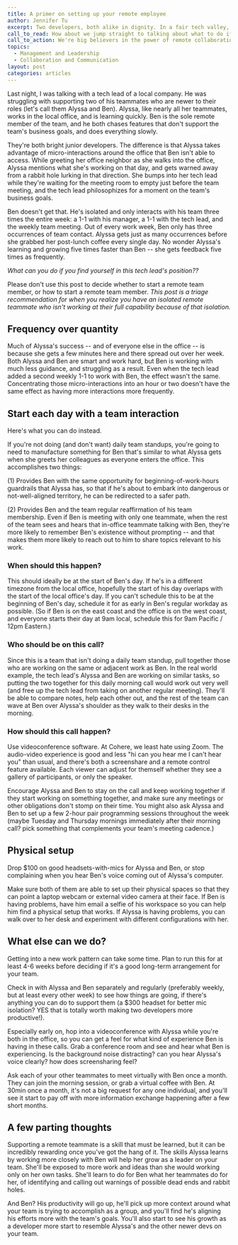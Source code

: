```yaml
---
title: A primer on setting up your remote employee
author: Jennifer Tu
excerpt: Two developers, both alike in dignity. In a fair tech valley, where we lay our scene.<br>...you know what iambic pentameter is hella hard.
call_to_read: How about we jump straight to talking about what to do if you have a lonely remote developer who's not succeeding on your in-office team.
call_to_action: We're big believers in the power of remote collaboration, of teams being much more than the sum of the parts.  Do you have questions about how to support your remote team members?
topics:
  - Management and Leadership
  - Collaboration and Communication
layout: post
categories: articles
---
```


Last night, I was talking with a tech lead of a local company. He was struggling with supporting two of his teammates who are newer to their roles (let's call them Alyssa and Ben). Alyssa, like nearly all her teammates, works in the local office, and is learning quickly. Ben is the sole remote member of the team, and he both chases features that don't support the team's business goals, and does everything slowly.

They're both bright junior developers. The difference is that Alyssa takes advantage of micro-interactions around the office that Ben isn't able to access. While greeting her office neighbor as she walks into the office, Alyssa mentions what she's working on that day, and gets warned away from a rabbit hole lurking in that direction. She bumps into her tech lead while they're waiting for the meeting room to empty just before the team meeting, and the tech lead philosophizes for a moment on the team's business goals.

Ben doesn't get that. He's isolated and only interacts with his team three times the entire week: a 1-1 with his manager, a 1-1 with the tech lead, and the weekly team meeting. Out of every work week, Ben only has three occurrences of team contact. Alyssa gets just as many occurrences before she grabbed her post-lunch coffee every single day. No wonder Alyssa's learning and growing five times faster than Ben -- she gets feedback five times as frequently.

_What can you do if you find yourself in this tech lead's position??_

Please don't use this post to decide whether to start a remote team member, or how to start a remote team member.
_This post is a triage recommendation for when you realize you have an isolated remote teammate who isn't working at their full capability because of that isolation._

## Frequency over quantity

Much of Alyssa's success -- and of everyone else in the office -- is because she gets a few minutes here and there spread out over her week. Both Alyssa and Ben are smart and work hard, but Ben is working with much less guidance, and struggling as a result. Even when the tech lead added a second weekly 1-1 to work with Ben, the effect wasn't the same. Concentrating those micro-interactions into an hour or two doesn't have the same effect as having more interactions more frequently.

## Start each day with a team interaction

Here's what you can do instead.

If you're not doing (and don't want) daily team standups, you're going to need to manufacture something for Ben that's similar to what Alyssa gets when she greets her colleagues as everyone enters the office. This accomplishes two things:

(1) Provides Ben with the same opportunity for beginning-of-work-hours guardrails that Alyssa has, so that if he's about to embark into dangerous or not-well-aligned territory, he can be redirected to a safer path.

(2) Provides Ben and the team regular reaffirmation of his team membership. Even if Ben is meeting with only one teammate, when the rest of the team sees and hears that in-office teammate talking with Ben, they're more likely to remember Ben's existence without prompting -- and that makes them more likely to reach out to him to share topics relevant to his work.

### When should this happen?

This should ideally be at the start of Ben's day. If he's in a different timezone from the local office, hopefully the start of his day overlaps with the start of the local office's day. If you can't schedule this to be at the beginning of Ben's day, schedule it for as early in Ben's regular workday as possible. (So if Ben is on the east coast and the office is on the west coast, and everyone starts their day at 9am local, schedule this for 9am Pacific / 12pm Eastern.)

### Who should be on this call?

Since this is a team that isn't doing a daily team standup, pull together those who are working on the same or adjacent work as Ben. In the real world example, the tech lead's Alyssa and Ben are working on similar tasks, so putting the two together for this daily morning call would work out very well (and free up the tech lead from taking on another regular meeting). They'll be able to compare notes, help each other out, and the rest of the team can wave at Ben over Alyssa's shoulder as they walk to their desks in the morning.

### How should this call happen?

Use videoconference software. At Cohere, we least hate using Zoom. The audio-video experience is good and less "hi can you hear me I can't hear you" than usual, and there's both a screenshare and a remote control feature available. Each viewer can adjust for themself whether they see a gallery of participants, or only the speaker.

Encourage Alyssa and Ben to stay on the call and keep working together if they start working on something together, and make sure any meetings or other obligations don't stomp on their time. You might also ask Alyssa and Ben to set up a few 2-hour pair programming sessions throughout the week (maybe Tuesday and Thursday mornings immediately after their morning call? pick something that complements your team's meeting cadence.)

## Physical setup

Drop $100 on good headsets-with-mics for Alyssa and Ben, or stop complaining when you hear Ben's voice coming out of Alyssa's computer.

Make sure both of them are able to set up their physical spaces so that they can point a laptop webcam or external video camera at their face. If Ben is having problems, have him email a selfie of his workspace so you can help him find a physical setup that works. If Alyssa is having problems, you can walk over to her desk and experiment with different configurations with her.

## What else can we do?

Getting into a new work pattern can take some time. Plan to run this for at least 4-6 weeks before deciding if it's a good long-term arrangement for your team.

Check in with Alyssa and Ben separately and regularly (preferably weekly, but at least every other week) to see how things are going, if there's anything you can do to support them (a $300 headset for better mic isolation? YES that is totally worth making two developers more productive!).

Especially early on, hop into a videoconference with Alyssa while you're both in the office, so you can get a feel for what kind of experience Ben is having in these calls. Grab a conference room and see and hear what Ben is experiencing. Is the background noise distracting? can you hear Alyssa's voice clearly? how does screensharing feel?

Ask each of your other teammates to meet virtually with Ben once a month. They can join the morning session, or grab a virtual coffee with Ben. At 30min once a month, it's not a big request for any one individual, and you'll see it start to pay off with more information exchange happening after a few short months.

## A few parting thoughts

Supporting a remote teammate is a skill that must be learned, but it can be incredibly rewarding once you've got the hang of it. The skills Alyssa learns by working more closely with Ben will help her grow as a leader on your team. She'll be exposed to more work and ideas than she would working only on her own tasks. She'll learn to do for Ben what her teammates do for her, of identifying and calling out warnings of possible dead ends and rabbit holes.

And Ben? His productivity will go up, he'll pick up more context around what your team is trying to accomplish as a group, and you'll find he's aligning his efforts more with the team's goals. You'll also start to see his growth as a developer more start to resemble Alyssa's and the other newer devs on your team.
